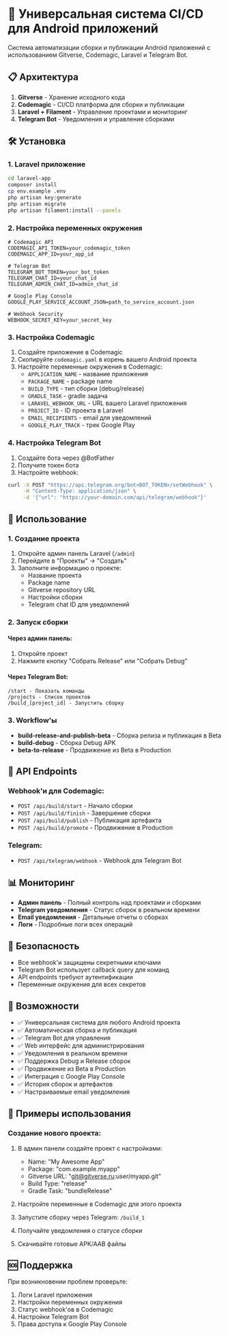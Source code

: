 # 🚀 Универсальная система CI/CD для Android приложений

Система автоматизации сборки и публикации Android приложений с использованием Gitverse, Codemagic, Laravel и Telegram Bot.

## 📋 Архитектура

1. **Gitverse** - Хранение исходного кода
2. **Codemagic** - CI/CD платформа для сборки и публикации
3. **Laravel + Filament** - Управление проектами и мониторинг
4. **Telegram Bot** - Уведомления и управление сборками

## 🛠 Установка

### 1. Laravel приложение

```bash
cd laravel-app
composer install
cp env.example .env
php artisan key:generate
php artisan migrate
php artisan filament:install --panels
```

### 2. Настройка переменных окружения

```env
# Codemagic API
CODEMAGIC_API_TOKEN=your_codemagic_token
CODEMAGIC_APP_ID=your_app_id

# Telegram Bot
TELEGRAM_BOT_TOKEN=your_bot_token
TELEGRAM_CHAT_ID=your_chat_id
TELEGRAM_ADMIN_CHAT_ID=admin_chat_id

# Google Play Console
GOOGLE_PLAY_SERVICE_ACCOUNT_JSON=path_to_service_account.json

# Webhook Security
WEBHOOK_SECRET_KEY=your_secret_key
```

### 3. Настройка Codemagic

1. Создайте приложение в Codemagic
2. Скопируйте `codemagic.yaml` в корень вашего Android проекта
3. Настройте переменные окружения в Codemagic:
   - `APPLICATION_NAME` - название приложения
   - `PACKAGE_NAME` - package name
   - `BUILD_TYPE` - тип сборки (debug/release)
   - `GRADLE_TASK` - gradle задача
   - `LARAVEL_WEBHOOK_URL` - URL вашего Laravel приложения
   - `PROJECT_ID` - ID проекта в Laravel
   - `EMAIL_RECIPIENTS` - email для уведомлений
   - `GOOGLE_PLAY_TRACK` - трек Google Play

### 4. Настройка Telegram Bot

1. Создайте бота через @BotFather
2. Получите токен бота
3. Настройте webhook:
```bash
curl -X POST "https://api.telegram.org/bot<BOT_TOKEN>/setWebhook" \
     -H "Content-Type: application/json" \
     -d '{"url": "https://your-domain.com/api/telegram/webhook"}'
```

## 📱 Использование

### 1. Создание проекта

1. Откройте админ панель Laravel (`/admin`)
2. Перейдите в "Проекты" → "Создать"
3. Заполните информацию о проекте:
   - Название проекта
   - Package name
   - Gitverse repository URL
   - Настройки сборки
   - Telegram chat ID для уведомлений

### 2. Запуск сборки

#### Через админ панель:
1. Откройте проект
2. Нажмите кнопку "Собрать Release" или "Собрать Debug"

#### Через Telegram Bot:
```
/start - Показать команды
/projects - Список проектов
/build_[project_id] - Запустить сборку
```

### 3. Workflow'ы

- **build-release-and-publish-beta** - Сборка релиза и публикация в Beta
- **build-debug** - Сборка Debug APK
- **beta-to-release** - Продвижение из Beta в Production

## 🔧 API Endpoints

### Webhook'и для Codemagic:

- `POST /api/build/start` - Начало сборки
- `POST /api/build/finish` - Завершение сборки
- `POST /api/build/publish` - Публикация артефакта
- `POST /api/build/promote` - Продвижение в Production

### Telegram:

- `POST /api/telegram/webhook` - Webhook для Telegram Bot

## 📊 Мониторинг

- **Админ панель** - Полный контроль над проектами и сборками
- **Telegram уведомления** - Статус сборок в реальном времени
- **Email уведомления** - Детальные отчеты о сборках
- **Логи** - Подробные логи всех операций

## 🔐 Безопасность

- Все webhook'и защищены секретными ключами
- Telegram Bot использует callback query для команд
- API endpoints требуют аутентификации
- Переменные окружения для всех секретов

## 🚀 Возможности

- ✅ Универсальная система для любого Android проекта
- ✅ Автоматическая сборка и публикация
- ✅ Telegram Bot для управления
- ✅ Web интерфейс для администрирования
- ✅ Уведомления в реальном времени
- ✅ Поддержка Debug и Release сборок
- ✅ Продвижение из Beta в Production
- ✅ Интеграция с Google Play Console
- ✅ История сборок и артефактов
- ✅ Настраиваемые email уведомления

## 📝 Примеры использования

### Создание нового проекта:

1. В админ панели создайте проект с настройками:
   - Name: "My Awesome App"
   - Package: "com.example.myapp"
   - Gitverse URL: "git@gitverse.ru:user/myapp.git"
   - Build Type: "release"
   - Gradle Task: "bundleRelease"

2. Настройте переменные в Codemagic для этого проекта

3. Запустите сборку через Telegram: `/build_1`

4. Получайте уведомления о статусе сборки

5. Скачивайте готовые APK/AAB файлы

## 🆘 Поддержка

При возникновении проблем проверьте:
1. Логи Laravel приложения
2. Настройки переменных окружения
3. Статус webhook'ов в Codemagic
4. Настройки Telegram Bot
5. Права доступа к Google Play Console
